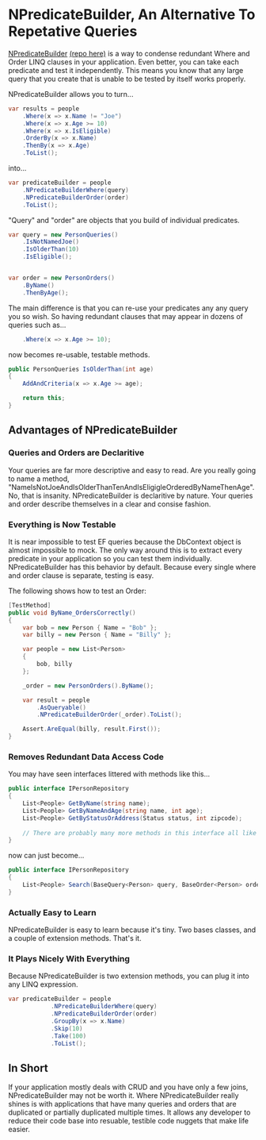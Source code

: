 # NPredicateBuilder, An Alternative To Repetative Queries

[NPredicateBuilder](https://www.nuget.org/packages/NPredicateBuilder.EF/) [(repo here)](https://github.com/mjbradvica/n-predicate-builder) is a way to condense redundant Where and Order LINQ clauses in your application. Even better, you can take each predicate and test it independently. This means you know that any large query that you create that is unable to be tested by itself works properly.

NPredicateBuilder allows you to turn...

```csharp
var results = people
    .Where(x => x.Name != "Joe")
    .Where(x => x.Age >= 10)
    .Where(x => x.IsEligible)
    .OrderBy(x => x.Name)
    .ThenBy(x => x.Age)
    .ToList();
```

into...

```csharp
var predicateBuilder = people
    .NPredicateBuilderWhere(query)
    .NPredicateBuilderOrder(order)
    .ToList();
```

"Query" and "order" are objects that you build of individual predicates.

```csharp
var query = new PersonQueries()
    .IsNotNamedJoe()
    .IsOlderThan(10)
    .IsEligible();


var order = new PersonOrders()
    .ByName()
    .ThenByAge();
```

The main difference is that you can re-use your predicates any any query you so wish. So having redundant clauses that may appear in dozens of queries such as...

```csharp
    .Where(x => x.Age >= 10);
```

now becomes re-usable, testable methods.

```csharp
public PersonQueries IsOlderThan(int age)
{
    AddAndCriteria(x => x.Age >= age);

    return this;
}
```

## Advantages of NPredicateBuilder

### Queries and Orders are Declaritive

Your queries are far more descriptive and easy to read. Are you really going to name a method, "NameIsNotJoeAndIsOlderThanTenAndIsEligigleOrderedByNameThenAge". No, that is insanity. NPredicateBuilder is declaritive by nature. Your queries and order describe themselves in a clear and consise fashion.

### Everything is Now Testable

It is near impossible to test EF queries because the DbContext object is almost impossible to mock. The only way around this is to extract every predicate in your application so you can test them individually. NPredicateBuilder has this behavior by default. Because every single where and order clause is separate, testing is easy.

The following shows how to test an Order:

```csharp
[TestMethod]
public void ByName_OrdersCorrectly()
{
    var bob = new Person { Name = "Bob" };
    var billy = new Person { Name = "Billy" };

    var people = new List<Person>
    {
        bob, billy
    };

    _order = new PersonOrders().ByName();

    var result = people
        .AsQueryable()
        .NPredicateBuilderOrder(_order).ToList();

    Assert.AreEqual(billy, result.First());
}
```

### Removes Redundant Data Access Code

You may have seen interfaces littered with methods like this...

```csharp
public interface IPersonRepository
{
    List<People> GetByName(string name);
    List<People> GetByNameAndAge(string name, int age);
    List<People> GetByStatusOrAddress(Status status, int zipcode);
    
    // There are probably many more methods in this interface all like the ones above.
}
```

now can just become...

```csharp
public interface IPersonRepository
{
    List<People> Search(BaseQuery<Person> query, BaseOrder<Person> order);
}
```

### Actually Easy to Learn

NPredicateBuilder is easy to learn because it's tiny. Two bases classes, and a couple of extension methods. That's it.

### It Plays Nicely With Everything

Because NPredicateBuilder is two extension methods, you can plug it into any LINQ expression.

```csharp
var predicateBuilder = people
            .NPredicateBuilderWhere(query)
            .NPredicateBuilderOrder(order)
            .GroupBy(x => x.Name)
            .Skip(10)
            .Take(100)
            .ToList();
```

## In Short

If your application mostly deals with CRUD and you have only a few joins, NPredicateBuilder may not be worth it. Where NPredicateBuilder really shines is with applications that have many queries and orders that are duplicated or partially duplicated multiple times. It allows any developer to reduce their code base into resuable, testible code nuggets that make life easier.
